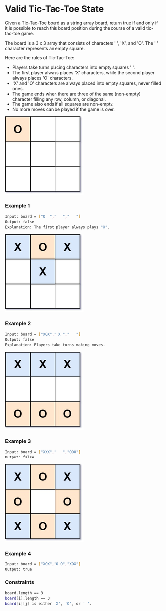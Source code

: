 # Valid Tic-Tac-Toe State

Given a Tic-Tac-Toe board as a string array board, return true if and only if it is possible to reach this board position during the course of a valid tic-tac-toe game.

The board is a 3 x 3 array that consists of characters ' ', 'X', and 'O'. The ' ' character represents an empty square.

Here are the rules of Tic-Tac-Toe:

- Players take turns placing characters into empty squares ' '.
- The first player always places 'X' characters, while the second player always places 'O' characters.
- 'X' and 'O' characters are always placed into empty squares, never filled ones.
- The game ends when there are three of the same (non-empty) character filling any row, column, or diagonal.
- The game also ends if all squares are non-empty.
- No more moves can be played if the game is over.

[![tictactoe1-grid](tictactoe1-grid.jpg)]()
### Example 1
```sh
Input: board = ["O  ","   ","   "]
Output: false
Explanation: The first player always plays "X".
```

[![tictactoe2-grid](tictactoe2-grid.jpg)]()
### Example 2
```sh
Input: board = ["XOX"," X ","   "]
Output: false
Explanation: Players take turns making moves.
```

[![tictactoe3-grid](tictactoe3-grid.jpg)]()
### Example 3
```sh
Input: board = ["XXX","   ","OOO"]
Output: false
```

[![tictactoe4-grid](tictactoe4-grid.jpg)]()
### Example 4
```sh
Input: board = ["XOX","O O","XOX"]
Output: true
```

### Constraints
```sh
board.length == 3
board[i].length == 3
board[i][j] is either 'X', 'O', or ' '.
```
